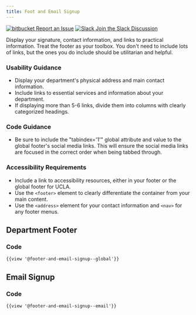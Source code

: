 ```yaml
---
title: Foot and Email Signup
---
```

<a class="create-button small" href="https://bitbucket.org/uclaucomm/ucla-bruin-components/issues?status=new&status=open">![bitbucket](/build/docs/img/bitbucket-icon-white.png) Report an Issue</a>
<a class="create-button small" href="https://ucla.slack.com/archives/G01KJ3GJKHS">![Slack](/build/docs/img/slack-icon-white.png) Join the Slack Discussion</a>

Display your signature, contact information, and links to practical information. Treat the footer as your toolbox. You don't need to include lots of links, but the ones you do include should be utilitarian and helpful.

### **Usability Guidance**

* Display your department's physical address and main contact information.
* Include links to essential services and information about your department.
* If displaying more than 5-6 links, divide them into columns with clearly categorized headings.

### **Code Guidance**

* Be sure to include the "tabindex='1'" global attribute and value to the global footer's social media links. This will ensure the social media links are focused in the correct order when being tabbed through.

### **Accessibility Requirements**

* Include a link to accessibility resources, either in your footer or the global footer for UCLA.
* Use the `<footer>` element to clearly differentiate the container from your main content.
* Use the `<address>` element for your contact information and `<nav>` for any footer menus.

## **Department Footer**

### **Code**

```
{{view '@footer-and-email-signup--global'}}
```

## **Email Signup**

### **Code**

```
{{view '@footer-and-email-signup--email'}}
```
